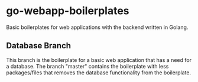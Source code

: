 # go-webapp-boilerplates
Basic boilerplates for web applications with the backend written in Golang.

## Database Branch
This branch is the boilerplate for a basic web application that has a need for a database. The branch "master" contains the boilerplate with less packages/files that removes the database functionality from the boilerplate.
